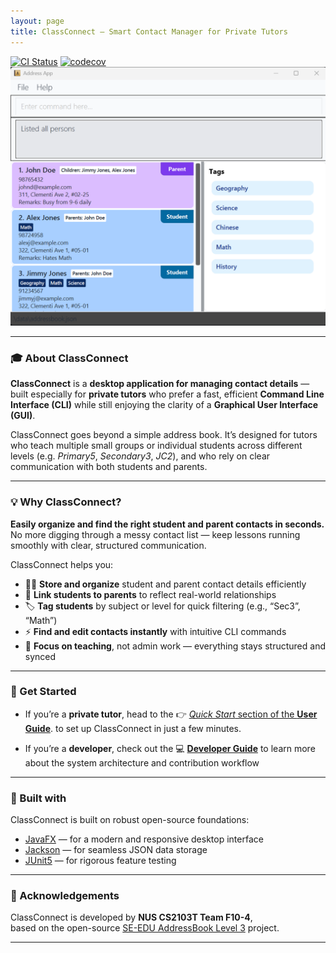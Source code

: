 ```yaml
---
layout: page
title: ClassConnect — Smart Contact Manager for Private Tutors
---
```


[![CI Status](https://github.com/AY2526S1-CS2103T-F10-4/tp/actions/workflows/pages/pages-build-deployment/badge.svg)](https://github.com/AY2526S1-CS2103T-F10-4/tp/actions/workflows/pages/pages-build-deployment)
[![codecov](https://codecov.io/gh/se-edu/addressbook-level3/branch/master/graph/badge.svg)](https://codecov.io/gh/se-edu/addressbook-level3)
![Ui](images/Ui.png)

---

### 🎓 About ClassConnect

**ClassConnect** is a **desktop application for managing contact details** —  
built especially for **private tutors** who prefer a fast, efficient **Command Line Interface (CLI)** while still enjoying the clarity of a **Graphical User Interface (GUI)**.

ClassConnect goes beyond a simple address book. It’s designed for tutors who teach multiple small groups or individual students across different levels (e.g. *Primary5*, *Secondary3*, *JC2*), and who rely on clear communication with both students and parents.

---

### 💡 Why ClassConnect?

**Easily organize and find the right student and parent contacts in seconds.**  
No more digging through a messy contact list — keep lessons running smoothly with clear, structured communication.

ClassConnect helps you:
- 👩‍🏫 **Store and organize** student and parent contact details efficiently
- 🔗 **Link students to parents** to reflect real-world relationships
- 🏷️ **Tag students** by subject or level for quick filtering (e.g., “Sec3”, “Math”)
- ⚡ **Find and edit contacts instantly** with intuitive CLI commands
- 🧭 **Focus on teaching**, not admin work — everything stays structured and synced

---

### 🚀 Get Started

- If you’re a **private tutor**, head to the 👉 [_Quick Start_ section of the **User Guide**](UserGuide.html#quick-start).
to set up ClassConnect in just a few minutes.

- If you’re a **developer**, check out the 💻 [**Developer Guide**](DeveloperGuide.html) to learn more about the system architecture and contribution workflow

---

### 🧩 Built with

ClassConnect is built on robust open-source foundations:

- [JavaFX](https://openjfx.io/) — for a modern and responsive desktop interface
- [Jackson](https://github.com/FasterXML/jackson) — for seamless JSON data storage
- [JUnit5](https://github.com/junit-team/junit5) — for rigorous feature testing  

---

### 👥 Acknowledgements

ClassConnect is developed by **NUS CS2103T Team F10-4**,  
based on the open-source [SE-EDU AddressBook Level 3](https://github.com/se-edu/addressbook-level3) project.

---

